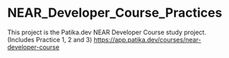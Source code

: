 # NEAR_Developer_Course_Practices
This project is the Patika.dev NEAR Developer Course study project. (Includes Practice 1, 2 and 3) https://app.patika.dev/courses/near-developer-course
